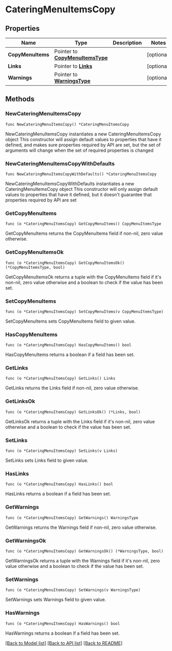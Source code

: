 # CateringMenuItemsCopy

## Properties

Name | Type | Description | Notes
------------ | ------------- | ------------- | -------------
**CopyMenuItems** | Pointer to [**CopyMenuItemsType**](CopyMenuItemsType.md) |  | [optional] 
**Links** | Pointer to [**Links**](Links.md) |  | [optional] 
**Warnings** | Pointer to [**WarningsType**](WarningsType.md) |  | [optional] 

## Methods

### NewCateringMenuItemsCopy

`func NewCateringMenuItemsCopy() *CateringMenuItemsCopy`

NewCateringMenuItemsCopy instantiates a new CateringMenuItemsCopy object
This constructor will assign default values to properties that have it defined,
and makes sure properties required by API are set, but the set of arguments
will change when the set of required properties is changed

### NewCateringMenuItemsCopyWithDefaults

`func NewCateringMenuItemsCopyWithDefaults() *CateringMenuItemsCopy`

NewCateringMenuItemsCopyWithDefaults instantiates a new CateringMenuItemsCopy object
This constructor will only assign default values to properties that have it defined,
but it doesn't guarantee that properties required by API are set

### GetCopyMenuItems

`func (o *CateringMenuItemsCopy) GetCopyMenuItems() CopyMenuItemsType`

GetCopyMenuItems returns the CopyMenuItems field if non-nil, zero value otherwise.

### GetCopyMenuItemsOk

`func (o *CateringMenuItemsCopy) GetCopyMenuItemsOk() (*CopyMenuItemsType, bool)`

GetCopyMenuItemsOk returns a tuple with the CopyMenuItems field if it's non-nil, zero value otherwise
and a boolean to check if the value has been set.

### SetCopyMenuItems

`func (o *CateringMenuItemsCopy) SetCopyMenuItems(v CopyMenuItemsType)`

SetCopyMenuItems sets CopyMenuItems field to given value.

### HasCopyMenuItems

`func (o *CateringMenuItemsCopy) HasCopyMenuItems() bool`

HasCopyMenuItems returns a boolean if a field has been set.

### GetLinks

`func (o *CateringMenuItemsCopy) GetLinks() Links`

GetLinks returns the Links field if non-nil, zero value otherwise.

### GetLinksOk

`func (o *CateringMenuItemsCopy) GetLinksOk() (*Links, bool)`

GetLinksOk returns a tuple with the Links field if it's non-nil, zero value otherwise
and a boolean to check if the value has been set.

### SetLinks

`func (o *CateringMenuItemsCopy) SetLinks(v Links)`

SetLinks sets Links field to given value.

### HasLinks

`func (o *CateringMenuItemsCopy) HasLinks() bool`

HasLinks returns a boolean if a field has been set.

### GetWarnings

`func (o *CateringMenuItemsCopy) GetWarnings() WarningsType`

GetWarnings returns the Warnings field if non-nil, zero value otherwise.

### GetWarningsOk

`func (o *CateringMenuItemsCopy) GetWarningsOk() (*WarningsType, bool)`

GetWarningsOk returns a tuple with the Warnings field if it's non-nil, zero value otherwise
and a boolean to check if the value has been set.

### SetWarnings

`func (o *CateringMenuItemsCopy) SetWarnings(v WarningsType)`

SetWarnings sets Warnings field to given value.

### HasWarnings

`func (o *CateringMenuItemsCopy) HasWarnings() bool`

HasWarnings returns a boolean if a field has been set.


[[Back to Model list]](../README.md#documentation-for-models) [[Back to API list]](../README.md#documentation-for-api-endpoints) [[Back to README]](../README.md)


